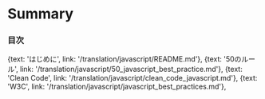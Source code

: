# Summary

### 目次

{text: 'はじめに', link: '/translation/javascript/README.md'},
{text: '50のルール', link: '/translation/javascript/50_javascript_best_practice.md'},
{text: 'Clean Code', link: '/translation/javascript/clean_code_javascript.md'},
{text: 'W3C', link: '/translation/javascript/javascript_best_practices.md'},